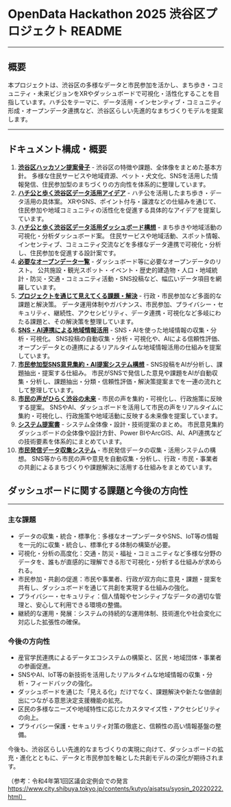 # OpenData Hackathon 2025 渋谷区プロジェクト README

---

## 概要
本プロジェクトは、渋谷区の多様なデータと市民参加を活かし、まち歩き・コミュニティ・未来ビジョンをXRやダッシュボードで可視化・活性化することを目指しています。ハチ公をテーマに、データ活用・インセンティブ・コミュニティ形成・オープンデータ連携など、渋谷区らしい先進的なまちづくりモデルを提案します。

---

## ドキュメント構成・概要
1. **[渋谷区ハッカソン提案骨子](./01.shibuya.md)**
        - 渋谷区の特徴や課題、全体像をまとめた基本方針。
            多様な住民サービスや地域資源、ペット・犬文化、SNSを活用した情報発信、住民参加型のまちづくりの方向性を体系的に整理しています。
2. **[ハチ公と歩く渋谷区データ活用アイデア](./02.hatikou.md)**
        - ハチ公を活用したまち歩き・データ活用の具体案。
            XRやSNS、ポイント付与・譲渡などの仕組みを通じて、住民参加や地域コミュニティの活性化を促進する具体的なアイデアを提案しています。
3. **[ハチ公と歩く渋谷区データ活用ダッシュボード構想](./03.dashboard.md)**
        - まち歩きや地域活動の可視化・分析ダッシュボード案。
            住民サービスや地域活動、スポット情報、インセンティブ、コミュニティ交流などを多様なデータ連携で可視化・分析し、住民参加を促進する設計案です。
4. **[必要なオープンデータ一覧](./04.opendata.md)**
        - ダッシュボード等に必要なオープンデータのリスト。
            公共施設・観光スポット・イベント・歴史的建造物・人口・地域統計・防災・交通・コミュニティ活動・SNS投稿など、幅広いデータ項目を網羅しています。
5. **[プロジェクトを通じて見えてくる課題・解決](./05.problem.md)**
        - 行政・市民参加など多面的な課題と解決策。
            データ運用体制やガバナンス、市民参加、プライバシー・セキュリティ、継続性、アクセシビリティ、データ連携・可視化など多岐にわたる課題と、その解決策を整理しています。
6. **[SNS・AI連携による地域情報活用](./06.SNS_AI.md)**
        - SNS・AIを使った地域情報の収集・分析・可視化。
            SNS投稿の自動収集・分析・可視化や、AIによる信頼性評価、オープンデータとの連携によるリアルタイムな地域情報活用の仕組みを提案しています。
7. **[市民参加型SNS意見集約・AI提案システム構想](./07.SNS_AI_Opinion.md)**
        - SNS投稿をAIが分析し、課題抽出・提案する仕組み。
            市民がSNSで発信した意見や課題をAIが自動収集・分析し、課題抽出・分類・信頼性評価・解決策提案までを一連の流れとして整理しています。
8. **[市民の声がひらく渋谷の未来](./08.市民の声がひらく渋谷の未来.md)**
        - 市民の声を集約・可視化し、行政施策に反映する提案。
            SNSやAI、ダッシュボードを活用して市民の声をリアルタイムに集約・可視化し、行政施策や地域活動に反映する未来像を提案しています。
9. **[システム提案書](./09.システム提案書.md)**
        - システム全体像・設計・技術提案のまとめ。
            市民意見集約ダッシュボードの全体像や設計方針、Power BIやArcGIS、AI、API連携などの技術要素を体系的にまとめています。
10. **[市民発信データ収集システム](./10.市民発信データ収集システム.md)**
        - 市民発信データの収集・活用システムの構想。
            SNS等から市民の声や意見を自動収集・分析し、行政・市民・事業者の共創によるまちづくりや課題解決に活用する仕組みをまとめています。




## ダッシュボードに関する課題と今後の方向性

---

### 主な課題
- データの収集・統合・標準化：多様なオープンデータやSNS、IoT等の情報を一元的に収集・統合し、標準化する体制の構築が必要。
- 可視化・分析の高度化：交通・防災・福祉・コミュニティなど多様な分野のデータを、誰もが直感的に理解できる形で可視化・分析する仕組みが求められる。
- 市民参加・共創の促進：市民や事業者、行政が双方向に意見・課題・提案を共有し、ダッシュボードを通じて共創を実現する仕組みの強化。
- プライバシー・セキュリティ：個人情報やセンシティブなデータの適切な管理と、安心して利用できる環境の整備。
- 継続的な運用・発展：システムの持続的な運用体制、技術進化や社会変化に対応した拡張性の確保。

### 今後の方向性
- 産官学民連携によるデータエコシステムの構築と、区民・地域団体・事業者の参画促進。
- SNSやAI、IoT等の新技術を活用したリアルタイムな地域情報の収集・分析・フィードバックの強化。
- ダッシュボードを通じた「見える化」だけでなく、課題解決や新たな価値創出につながる意思決定支援機能の拡充。
- 区民の多様なニーズや地域特性に応じたカスタマイズ性・アクセシビリティの向上。
- プライバシー保護・セキュリティ対策の徹底と、信頼性の高い情報基盤の整備。

今後も、渋谷区らしい先進的なまちづくりの実現に向けて、ダッシュボードの拡充・進化とともに、データと市民参加を軸とした共創モデルの深化が期待されます。

（参考：令和4年第1回区議会定例会での発言 https://www.city.shibuya.tokyo.jp/contents/kutyo/aisatsu/syosin_20220222.html）